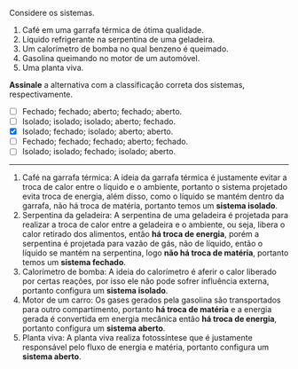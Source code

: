 Considere os sistemas.

1. Café em uma garrafa térmica de ótima qualidade.
2. Líquido refrigerante na serpentina de uma geladeira.
3. Um calorímetro de bomba no qual benzeno é queimado.
4. Gasolina queimando no motor de um automóvel.
5. Uma planta viva.

**Assinale** a alternativa com a classificação correta dos sistemas, respectivamente.

- [ ] Fechado; fechado; aberto; fechado; aberto.
- [ ] Isolado; isolado; isolado; aberto; fechado.
- [x] Isolado; fechado; isolado; aberto; aberto.
- [ ] Fechado; fechado; fechado; aberto; fechado.
- [ ] Isolado; isolado; fechado; isolado; aberto.

---

1. Café na garrafa térmica: A ideia da garrafa térmica é justamente evitar a troca de calor entre o líquido e o ambiente, portanto o sistema projetado evita troca de energia, além disso, como o líquido se mantém dentro da garrafa, não há troca de matéria, portanto temos um **sistema isolado**.
2. Serpentina da geladeira: A serpentina de uma geladeira é projetada para realizar a troca de calor entre a geladeira e o ambiente, ou seja, libera o calor retirado dos alimentos, então **há troca de energia**, porém a serpentina é projetada para vazão de gás, não de líquido, então o líquido se mantém na serpentina, logo **não há troca de matéria**, portanto temos um **sistema fechado**.
3. Calorímetro de bomba: A ideia do calorímetro é aferir o calor liberado por certas reações, por isso ele não pode sofrer influência externa, portanto configura um **sistema isolado**.
4. Motor de um carro: Os gases gerados pela gasolina são transportados para outro compartimento, portanto **há troca de matéria** e a energia gerada é convertida em energia mecânica então **há troca de energia**, portanto configura um **sistema aberto**.
5. Planta viva: A planta viva realiza fotossíntese que é justamente responsável pelo fluxo de energia e matéria, portanto configura um **sistema aberto**.

